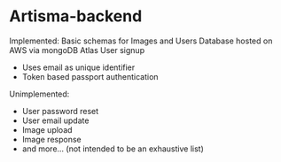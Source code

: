 # Artisma-backend

Implemented:
Basic schemas for Images and Users
Database hosted on AWS via mongoDB Atlas
User signup
* Uses email as unique identifier
* Token based passport authentication

Unimplemented:
* User password reset
* User email update
* Image upload
* Image response
* and more... (not intended to be an exhaustive list)